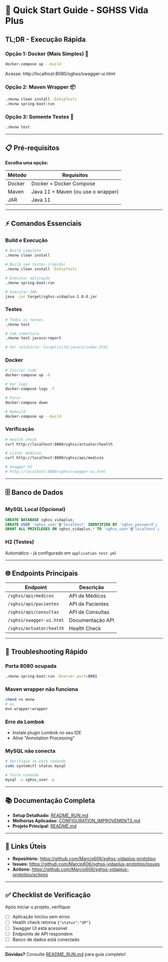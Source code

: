 # 🚀 Quick Start Guide - SGHSS Vida Plus

## TL;DR - Execução Rápida

### Opção 1: Docker (Mais Simples) 🐳
```bash
docker-compose up --build
```
Acesse: http://localhost:8080/sghss/swagger-ui.html

### Opção 2: Maven Wrapper 📦
```bash
./mvnw clean install -DskipTests
./mvnw spring-boot:run
```

### Opção 3: Somente Testes 🧪
```bash
./mvnw test
```

---

## 📋 Pré-requisitos

**Escolha uma opção:**

| Método | Requisitos |
|--------|-----------|
| Docker | Docker + Docker Compose |
| Maven | Java 11 + Maven (ou use o wrapper) |
| JAR | Java 11 |

---

## ⚡ Comandos Essenciais

### Build e Execução
```bash
# Build completo
./mvnw clean install

# Build sem testes (rápido)
./mvnw clean install -DskipTests

# Executar aplicação
./mvnw spring-boot:run

# Executar JAR
java -jar target/sghss-vidaplus-1.0.0.jar
```

### Testes
```bash
# Todos os testes
./mvnw test

# Com cobertura
./mvnw test jacoco:report

# Ver relatório: target/site/jacoco/index.html
```

### Docker
```bash
# Iniciar tudo
docker-compose up -d

# Ver logs
docker-compose logs -f

# Parar
docker-compose down

# Rebuild
docker-compose up --build
```

### Verificação
```bash
# Health check
curl http://localhost:8080/sghss/actuator/health

# Listar médicos
curl http://localhost:8080/sghss/api/medicos

# Swagger UI
# http://localhost:8080/sghss/swagger-ui.html
```

---

## 🗄️ Banco de Dados

### MySQL Local (Opcional)
```sql
CREATE DATABASE sghss_vidaplus;
CREATE USER 'sghss_user'@'localhost' IDENTIFIED BY 'sghss_password';
GRANT ALL PRIVILEGES ON sghss_vidaplus.* TO 'sghss_user'@'localhost';
```

### H2 (Testes)
Automático - já configurado em `application-test.yml`

---

## 🌐 Endpoints Principais

| Endpoint | Descrição |
|----------|-----------|
| `/sghss/api/medicos` | API de Médicos |
| `/sghss/api/pacientes` | API de Pacientes |
| `/sghss/api/consultas` | API de Consultas |
| `/sghss/swagger-ui.html` | Documentação API |
| `/sghss/actuator/health` | Health Check |

---

## 🐛 Troubleshooting Rápido

### Porta 8080 ocupada
```bash
./mvnw spring-boot:run -Dserver.port=8081
```

### Maven wrapper não funciona
```bash
chmod +x mvnw
# ou
mvn wrapper:wrapper
```

### Erro de Lombok
- Instale plugin Lombok no seu IDE
- Ative "Annotation Processing"

### MySQL não conecta
```bash
# Verifique se está rodando
sudo systemctl status mysql

# Teste conexão
mysql -u sghss_user -p
```

---

## 📚 Documentação Completa

- **Setup Detalhado:** [README_RUN.md](README_RUN.md)
- **Melhorias Aplicadas:** [CONFIGURATION_IMPROVEMENTS.md](CONFIGURATION_IMPROVEMENTS.md)
- **Projeto Principal:** [README.md](README.md)

---

## 🔗 Links Úteis

- **Repositório:** https://github.com/Marcio606/sghss-vidaplus-prototipo
- **Issues:** https://github.com/Marcio606/sghss-vidaplus-prototipo/issues
- **Actions:** https://github.com/Marcio606/sghss-vidaplus-prototipo/actions

---

## ✅ Checklist de Verificação

Após iniciar o projeto, verifique:

- [ ] Aplicação iniciou sem erros
- [ ] Health check retorna `{"status":"UP"}`
- [ ] Swagger UI está acessível
- [ ] Endpoints de API respondem
- [ ] Banco de dados está conectado

---

**Dúvidas?** Consulte [README_RUN.md](README_RUN.md) para guia completo!
